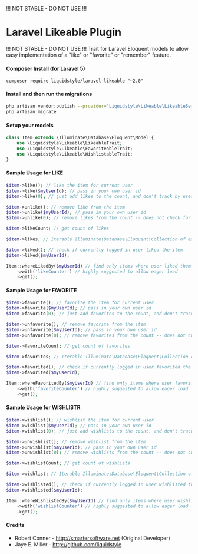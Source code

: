 !!! NOT STABLE - DO NOT USE !!!

Laravel Likeable Plugin
============

!!! NOT STABLE - DO NOT USE !!!
Trait for Laravel Eloquent models to allow easy implementation of a "like" or "favorite" or "remember" feature.

#### Composer Install (for Laravel 5)

	composer require liquidstyle/laravel-likeable "~2.0"

#### Install and then run the migrations


```bash
php artisan vendor:publish --provider="Liquidstyle\Likeable\LikeableServiceProvider" --tag=migrations
php artisan migrate
```

#### Setup your models

```php
class Item extends \Illuminate\Database\Eloquent\Model {
	use \Liquidstyle\Likeable\LikeableTrait;
	use \Liquidstyle\Likeable\FavoriteableTrait;
	use \Liquidstyle\Likeable\WishlistableTrait;
}
```

#### Sample Usage for LIKE

```php
$item->like(); // like the item for current user
$item->like($myUserId); // pass in your own user id
$item->like(0); // just add likes to the count, and don't track by user

$item->unlike(); // remove like from the item
$item->unlike($myUserId); // pass in your own user id
$item->unlike(0); // remove likes from the count -- does not check for user

$item->likeCount; // get count of likes

$item->likes; // Iterable Illuminate\Database\Eloquent\Collection of existing likes 

$item->liked(); // check if currently logged in user liked the item
$item->liked($myUserId);

Item::whereLikedBy($myUserId) // find only items where user liked them
	->with('likeCounter') // highly suggested to allow eager load
	->get();
```	

#### Sample Usage for FAVORITE

```php	
$item->favorite(); // favorite the item for current user
$item->favorite($myUserId); // pass in your own user id
$item->favorite(0); // just add favorites to the count, and don't track by user

$item->unfavorite(); // remove favorite from the item
$item->unfavorite($myUserId); // pass in your own user id
$item->unfavorite(0); // remove favorites from the count -- does not check for user

$item->favoriteCount; // get count of favorites

$item->favorites; // Iterable Illuminate\Database\Eloquent\Collection of existing favorites 

$item->favorited(); // check if currently logged in user favorited the item
$item->favorited($myUserId);

Item::whereFavoritedBy($myUserId) // find only items where user favorited them
	->with('favoriteCounter') // highly suggested to allow eager load
	->get();
```	

#### Sample Usage for WISHLISTR

```php	
$item->wishlist(); // wishlist the item for current user
$item->wishlist($myUserId); // pass in your own user id
$item->wishlist(0); // just add wishlists to the count, and don't track by user

$item->unwishlist(); // remove wishlist from the item
$item->unwishlist($myUserId); // pass in your own user id
$item->unwishlist(0); // remove wishlists from the count -- does not check for user

$item->wishlistCount; // get count of wishlists

$item->wishlist; // Iterable Illuminate\Database\Eloquent\Collection of existing wishlists 

$item->wishlisted(); // check if currently logged in user wishlisted the item
$item->wishlisted($myUserId);

Item::whereWishlistedBy($myUserId) // find only items where user wishlisted them
	->with('wishlistCounter') // highly suggested to allow eager load
	->get();
```	

#### Credits

 - Robert Conner - http://smartersoftware.net (Original Developer)
 - Jaye E. Miller - http://github.com/liquidstyle
